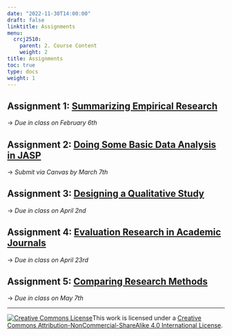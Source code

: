 ```yaml
---
date: "2022-11-30T14:00:00"
draft: false
linktitle: Assignments
menu:
  crcj2510:
    parent: 2. Course Content
    weight: 2
title: Assignments
toc: true
type: docs
weight: 1
---
```


## Assignment 1: [Summarizing Empirical Research](https://jnix.netlify.app/courses/crcj2510/assignment-1.pdf)

→ *Due in class on February 6th*

## Assignment 2: [Doing Some Basic Data Analysis in JASP](https://jnix.netlify.app/courses/crcj2510/assignment-2.docx)

→ *Submit via Canvas by March 7th*

## Assignment 3: [Designing a Qualitative Study](https://jnix.netlify.app/courses/crcj2510/assignment-3.pdf)

→ *Due in class on April 2nd*

## Assignment 4: [Evaluation Research in Academic Journals](https://jnix.netlify.app/courses/crcj2510/assignment-4.pdf)

→ *Due in class on April 23rd*

## Assignment 5: [Comparing Research Methods](https://jnix.netlify.app/courses/crcj2510/assignment-5.docx)

→ *Due in class on May 7th*

***

<a rel="license" href="http://creativecommons.org/licenses/by-nc-sa/4.0/"><img alt="Creative Commons License" style="border-width:0" src="https://i.creativecommons.org/l/by-nc-sa/4.0/88x31.png" /></a>This work is licensed under a <a rel="license" href="http://creativecommons.org/licenses/by-nc-sa/4.0/">Creative Commons Attribution-NonCommercial-ShareAlike 4.0 International License</a>.